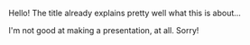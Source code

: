 Hello! The title already explains pretty well what this is about...

I'm not good at making a presentation, at all.
Sorry! 
